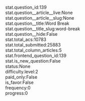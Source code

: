 stat.question_id:139  
stat.question__article__live:None  
stat.question__article__slug:None  
stat.question__title:Word Break  
stat.question__title_slug:word-break  
stat.question__hide:False  
stat.total_acs:10783  
stat.total_submitted:25883  
stat.total_column_articles:5  
stat.frontend_question_id:139  
stat.is_new_question:False  
status:None  
difficulty.level:2  
paid_only:False  
is_favor:False  
frequency:0  
progress:0  
